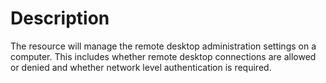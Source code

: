 # Description

The resource will manage the remote desktop administration settings on a computer.
This includes whether remote desktop connections are allowed or denied and whether
network level authentication is required.
